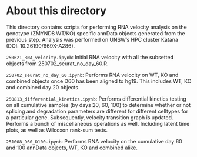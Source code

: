 # About this directory

This directory contains scripts for performing RNA velocity analysis on the genotype (ZMYND8 WT/KO) specific annData objects generated from the previous step. Analysis was performed on UNSW’s HPC cluster Katana (DOI: 10.26190/669X-A286).

`250621_RNA_velocity.ipynb`: Initial RNA velocity with all the subsetted objects from 250702_seurat_no_day_60.R.

`250702_seurat_no_day_60.ipynb`: Performs RNA velocity on WT, KO and combined objects once D60 has been aligned to hg19. This includes WT, KO and combined day 20 objects.

`250813_differential_kinetics.ipynb`: Performs differential kinetics testing on all cumulative samples (by days 20, 60, 100) to determine whether or not splicing and degradation parameters are different for different celltypes for a particular gene. Subsequently, velocity transition graph is updated. Performs a bunch of miscellaneous operations as well. Including latent time plots, as well as Wilcoxon rank-sum tests.

`251008_D60_D100.ipynb`: Performs RNA velocity on the cumulative day 60 and 100 annData objects, WT, KO and combined alike.
